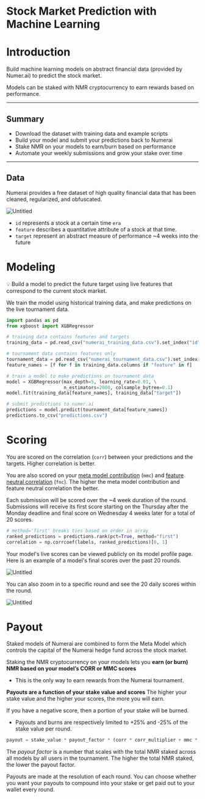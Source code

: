 # Stock Market Prediction with Machine Learning

# Introduction

Build machine learning models on abstract financial data (provided by Numer.ai) to predict the stock market. 

Models can be staked with NMR cryptocurrency to earn rewards based on performance.

---

## Summary

- Download the dataset with training data and example scripts
- Build your model and submit your predictions back to Numerai
- Stake NMR on your models to earn/burn based on performance
- Automate your weekly submissions and grow your stake over time

---

## Data

Numerai provides a free dataset of high quality financial data that has been cleaned, regularized, and obfuscated.

![Untitled](numerai%20pr%20d5d95/Untitled.png)

- `id` represents a stock at a certain time `era`
- `feature` describes a quantitative attribute of a stock at that time.
- `target` represent an abstract measure of performance ~4 weeks into the future

# Modeling

<aside>
💡 Build a model to predict the future target using live features that correspond to the current stock market.

</aside>

We train the model using historical training data, and make predictions on the live tournament data.

```python
import pandas as pd
from xgboost import XGBRegressor

# training data contains features and targets
training_data = pd.read_csv("numerai_training_data.csv").set_index("id")

# tournament data contains features only
tournament_data = pd.read_csv("numerai_tournament_data.csv").set_index("id")
feature_names = [f for f in training_data.columns if "feature" in f]

# train a model to make predictions on tournament data
model = XGBRegressor(max_depth=5, learning_rate=0.01, \
                     n_estimators=2000, colsample_bytree=0.1)
model.fit(training_data[feature_names], training_data["target"])

# submit predictions to numer.ai
predictions = model.predict(tournament_data[feature_names])
predictions.to_csv("predictions.csv")
```

# Scoring

You are scored on the correlation (`corr`) between your predictions and the targets. Higher correlation is better.

You are also scored on your [meta model contribution](https://docs.numer.ai/tournament/metamodel-contribution) (`mmc`) and [feature neutral correlation](https://docs.numer.ai/tournament/feature-neutral-correlation)
 (`fnc`). The higher the meta model contribution and feature neutral correlation the better.

Each submission will be scored over the ~4 week duration of the round. Submissions will receive its first score starting on the Thursday after the Monday deadline and final score on Wednesday 4 weeks later for a total of 20 scores.

```python
# method='first' breaks ties based on order in array
ranked_predictions = predictions.rank(pct=True, method="first")
correlation = np.corrcoef(labels, ranked_predictions)[0, 1]
```

Your model's live scores can be viewed publicly on its model profile page. Here is an example of a model's final scores over the past 20 rounds.

![Untitled](numerai%20pr%20d5d95/Untitled%201.png)

You can also zoom in to a specific round and see the 20 daily scores within the round.

![Untitled](numerai%20pr%20d5d95/Untitled%202.png)

# Payout

Staked models of Numerai are combined to form the Meta Model which controls the capital of the Numerai hedge fund across the stock market.

Staking the NMR cryptocurrency on your models lets you **earn (or burn) NMR based on your model’s CORR or MMC scores**

- This is the only way to earn rewards from the Numerai tournament.

**Payouts are a function of your stake value and scores**
The higher your stake value and the higher your scores, the more you will earn. 

If you have a negative score, then a portion of your stake will be burned. 

- Payouts and burns are respectively limited to +25% and -25% of the stake value per round.

```python
payout = stake_value * payout_factor * (corr * corr_multiplier + mmc * mmc_multiplier)
```

The *payout factor* is a number that scales with the total NMR staked across all models by all users in the tournament. The higher the total NMR staked, the lower the payout factor.

Payouts are made at the resolution of each round. You can choose whether you want your payouts to compound into your stake or get paid out to your wallet every round.